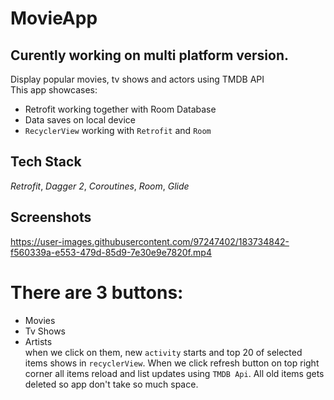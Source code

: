 # MovieApp
## Curently working on multi platform version.

Display popular movies, tv shows and actors using TMDB API  
This app showcases:                                                                      
* Retrofit working together with Room Database                    
* Data saves on local device
* `RecyclerView` working with `Retrofit` and `Room`




## Tech Stack

*Retrofit*, *Dagger 2*, *Coroutines*, *Room*, *Glide*




## Screenshots

https://user-images.githubusercontent.com/97247402/183734842-f560339a-e553-479d-85d9-7e30e9e7820f.mp4

# There are 3 buttons:
* Movies
* Tv Shows
* Artists                                                                                                                                                                   
when we click on them, new `activity` starts and top 20 of selected items shows in `recyclerView`. When we click refresh button on top right corner all items reload and list updates using `TMDB Api`. All old items gets deleted so app don't take so much space. 

